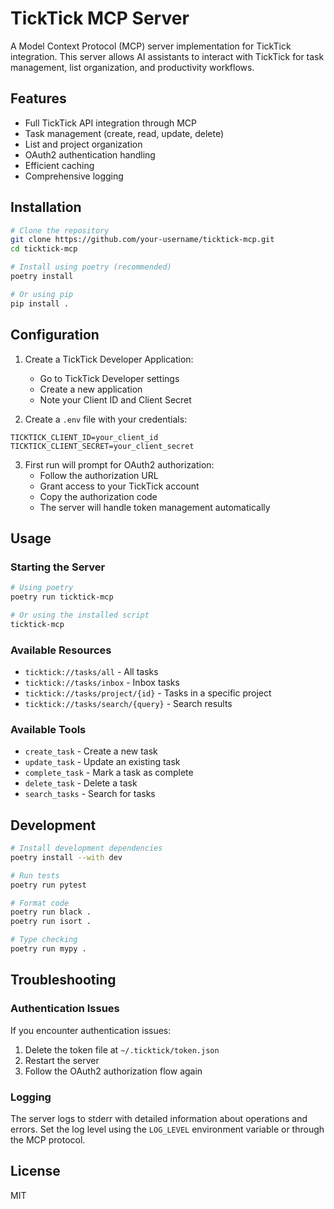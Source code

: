 # TickTick MCP Server

A Model Context Protocol (MCP) server implementation for TickTick integration. This server allows AI assistants to interact with TickTick for task management, list organization, and productivity workflows.

## Features

- Full TickTick API integration through MCP
- Task management (create, read, update, delete)
- List and project organization
- OAuth2 authentication handling
- Efficient caching
- Comprehensive logging

## Installation

```bash
# Clone the repository
git clone https://github.com/your-username/ticktick-mcp.git
cd ticktick-mcp

# Install using poetry (recommended)
poetry install

# Or using pip
pip install .
```

## Configuration

1. Create a TickTick Developer Application:
   - Go to TickTick Developer settings
   - Create a new application
   - Note your Client ID and Client Secret

2. Create a `.env` file with your credentials:

```env
TICKTICK_CLIENT_ID=your_client_id
TICKTICK_CLIENT_SECRET=your_client_secret
```

3. First run will prompt for OAuth2 authorization:
   - Follow the authorization URL
   - Grant access to your TickTick account
   - Copy the authorization code
   - The server will handle token management automatically

## Usage

### Starting the Server

```bash
# Using poetry
poetry run ticktick-mcp

# Or using the installed script
ticktick-mcp
```

### Available Resources

- `ticktick://tasks/all` - All tasks
- `ticktick://tasks/inbox` - Inbox tasks
- `ticktick://tasks/project/{id}` - Tasks in a specific project
- `ticktick://tasks/search/{query}` - Search results

### Available Tools

- `create_task` - Create a new task
- `update_task` - Update an existing task
- `complete_task` - Mark a task as complete
- `delete_task` - Delete a task
- `search_tasks` - Search for tasks

## Development

```bash
# Install development dependencies
poetry install --with dev

# Run tests
poetry run pytest

# Format code
poetry run black .
poetry run isort .

# Type checking
poetry run mypy .
```

## Troubleshooting

### Authentication Issues

If you encounter authentication issues:
1. Delete the token file at `~/.ticktick/token.json`
2. Restart the server
3. Follow the OAuth2 authorization flow again

### Logging

The server logs to stderr with detailed information about operations and errors. Set the log level using the `LOG_LEVEL` environment variable or through the MCP protocol.

## License

MIT
